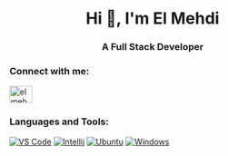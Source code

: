 <h1 align="center">Hi 👋, I'm El Mehdi</h1>
<h3 align="center">A Full Stack Developer</h3>

<h3 align="left">Connect with me:</h3>
<p align="left">
<a href="https://www.linkedin.com/in/le-mehdi/" target="blank"><img align="center" src="https://raw.githubusercontent.com/rahuldkjain/github-profile-readme-generator/master/src/images/icons/Social/linked-in-alt.svg" alt="el mehdi taii" height="30" width="40" /></a>
</p>

<h3 align="left">Languages and Tools:</h3>

<p dir="auto"><a target="_blank" rel="noopener noreferrer" href="https://camo.githubusercontent.com/fe017e863574a253b32b43c18a9c5700c7b9946fe76585345148c658cb8d090d/687474703a2f2f696d672e736869656c64732e696f2f62616467652f2d5653253230436f64652d3030374143433f7374796c653d666c61742d737175617265266c6f676f3d76697375616c2d73747564696f2d636f6465266c6f676f436f6c6f723d666666666666"><img src="https://camo.githubusercontent.com/fe017e863574a253b32b43c18a9c5700c7b9946fe76585345148c658cb8d090d/687474703a2f2f696d672e736869656c64732e696f2f62616467652f2d5653253230436f64652d3030374143433f7374796c653d666c61742d737175617265266c6f676f3d76697375616c2d73747564696f2d636f6465266c6f676f436f6c6f723d666666666666" alt="VS Code" data-canonical-src="http://img.shields.io/badge/-VS%20Code-007ACC?style=flat-square&amp;logo=visual-studio-code&amp;logoColor=ffffff" style="max-width: 100%;"></a>
<a target="_blank" rel="noopener noreferrer" href="https://camo.githubusercontent.com/113ac5b2a347d52eaedd92811f42a2ee1104ec4d383ea333c54993653a25c8aa/687474703a2f2f696d672e736869656c64732e696f2f62616467652f2d496e74656c6c694a253230494445412d3030303030303f7374796c653d666c61742d737175617265266c6f676f3d696e74656c6c696a69646561266c6f676f436f6c6f723d666666666666"><img src="https://camo.githubusercontent.com/113ac5b2a347d52eaedd92811f42a2ee1104ec4d383ea333c54993653a25c8aa/687474703a2f2f696d672e736869656c64732e696f2f62616467652f2d496e74656c6c694a253230494445412d3030303030303f7374796c653d666c61742d737175617265266c6f676f3d696e74656c6c696a69646561266c6f676f436f6c6f723d666666666666" alt="Intellij" data-canonical-src="http://img.shields.io/badge/-IntelliJ%20IDEA-000000?style=flat-square&amp;logo=intellijidea&amp;logoColor=ffffff" style="max-width: 100%;"></a>
<a target="_blank" rel="noopener noreferrer" href="https://camo.githubusercontent.com/a7fa3b9ab50853eec2c158e475a18028f6cc6f8df894e32d2ade6afff2082a9d/687474703a2f2f696d672e736869656c64732e696f2f62616467652f2d5562756e747525323032302e30342d4534353332303f7374796c653d666c61742d737175617265266c6f676f3d7562756e7475266c6f676f436f6c6f723d666666666666"><img src="https://camo.githubusercontent.com/a7fa3b9ab50853eec2c158e475a18028f6cc6f8df894e32d2ade6afff2082a9d/687474703a2f2f696d672e736869656c64732e696f2f62616467652f2d5562756e747525323032302e30342d4534353332303f7374796c653d666c61742d737175617265266c6f676f3d7562756e7475266c6f676f436f6c6f723d666666666666" alt="Ubuntu" data-canonical-src="http://img.shields.io/badge/-Ubuntu%2020.04-E45320?style=flat-square&amp;logo=ubuntu&amp;logoColor=ffffff" style="max-width: 100%;"></a>
<a target="_blank" rel="noopener noreferrer" href="https://camo.githubusercontent.com/ac2f9ccb67aa9911e699d3721308ddfc793526cd415487918b66c81324ec0e45/687474703a2f2f696d672e736869656c64732e696f2f62616467652f2d57696e646f77732d3330383444433f7374796c653d666c61742d737175617265266c6f676f3d77696e646f7773266c6f676f436f6c6f723d666666666666"><img src="https://camo.githubusercontent.com/ac2f9ccb67aa9911e699d3721308ddfc793526cd415487918b66c81324ec0e45/687474703a2f2f696d672e736869656c64732e696f2f62616467652f2d57696e646f77732d3330383444433f7374796c653d666c61742d737175617265266c6f676f3d77696e646f7773266c6f676f436f6c6f723d666666666666" alt="Windows" data-canonical-src="http://img.shields.io/badge/-Windows-3084DC?style=flat-square&amp;logo=windows&amp;logoColor=ffffff" style="max-width: 100%;"></a></p>
